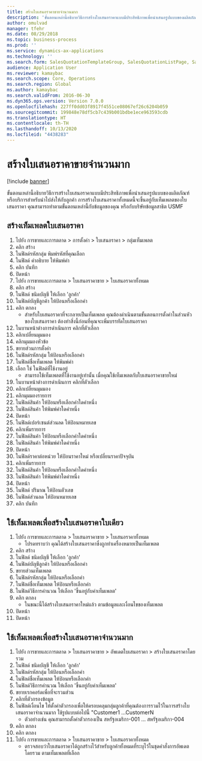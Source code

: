 ```yaml
---
title: สร้างใบเสนอราคาขายจำนวนมาก
description: 'ขั้นตอนเหล่านี้อธิบายวิธีการสร้างใบเสนอราคาแบบมีประสิทธิภาพเพื่อนำเสนอรูปแบบของผลิตภัณฑ์หรือบริการสำหรับนำไปส่งให้กับลูกค้า '
author: omulvad
manager: tfehr
ms.date: 08/29/2018
ms.topic: business-process
ms.prod: ''
ms.service: dynamics-ax-applications
ms.technology: ''
ms.search.form: SalesQuotationTemplateGroup, SalesQuotationListPage, SalesCreateQuotation, SalesQuotationTable, SysQueryForm, SalesQuickQuote
audience: Application User
ms.reviewer: kamaybac
ms.search.scope: Core, Operations
ms.search.region: Global
ms.author: kamaybac
ms.search.validFrom: 2016-06-30
ms.dyn365.ops.version: Version 7.0.0
ms.openlocfilehash: 227ff0dd03f8917f4551ce08067ef26c6204b059
ms.sourcegitcommit: 199848e78df5cb7c439b001bdbe1ece963593cdb
ms.translationtype: HT
ms.contentlocale: th-TH
ms.lasthandoff: 10/13/2020
ms.locfileid: "4438283"
---
```

# <a name="mass-create-sales-quotations"></a>สร้างใบเสนอราคาขายจำนวนมาก

[!include [banner](../../includes/banner.md)]

ขั้นตอนเหล่านี้อธิบายวิธีการสร้างใบเสนอราคาแบบมีประสิทธิภาพเพื่อนำเสนอรูปแบบของผลิตภัณฑ์หรือบริการสำหรับนำไปส่งให้กับลูกค้า  การสร้างใบเสนอราคาทั้งหมดนี้จะขึ้นอยู่กับเท็มเพลตของใบเสนอราคา  คุณสามารถทำตามขั้นตอนเหล่านี้กับข้อมูลของคุณ หรือกับบริษัทข้อมูลสาธิต USMF


## <a name="create-a-quotation-template"></a>สร้างเท็มเพลตใบเสนอราคา
1. ไปยัง การขายและการตลาด > การตั้งค่า > ใบเสนอราคา > กลุ่มเท็มเพลต
2. คลิก สร้าง
3. ในฟิลด์รหัสกลุ่ม พิมพ์รหัสที่คุณเลือก
4. ในฟิลด์ คำอธิบาย ให้พิมพ์ค่า
5. คลิก บันทึก
6. ปิดหน้า
7. ไปยัง การขายและการตลาด > ใบเสนอราคาขาย > ใบเสนอราคาทั้งหมด
8. คลิก สร้าง
9. ในฟิลด์ ชนิดบัญชี ให้เลือก 'ลูกค้า'
10. ในฟิลด์บัญชีลูกค้า ให้ป้อนหรือเลือกค่า
11. คลิก ตกลง
    * สำหรับใบเสนอราคาที่จะกลายเป็นเท็มเพลต คุณต้องดำเนินตามขั้นตอนการตั้งค่าในส่วนหัวของใบเสนอราคา  ต้องทำสิ่งนี้ก่อนที่คุณจะเพิ่มบรรทัดใบเสนอราคา   
12. ในบานหน้าต่างการดำเนินการ คลิกที่ตัวเลือก
13. คลิกเปลี่ยนมุมมอง
14. คลิกมุมมองหัวข้อ 
15. ขยายส่วนการตั้งค่า
16. ในฟิลด์รหัสกลุ่ม ให้ป้อนหรือเลือกค่า
17. ในฟิลด์ชื่อเท็มเพลต ให้พิมพ์ค่า
18. เลือก ใช่ ในฟิลด์ที่ใช้งานอยู่
    * สามารถใช้เท็มเพลตที่ใช้งานอยู่เท่านั้น เมื่อคุณใช้เท็มเพลตกับใบเสนอราคาขายใหม่  
19. ในบานหน้าต่างการดำเนินการ คลิกที่ตัวเลือก
20. คลิกเปลี่ยนมุมมอง
21. คลิกมุมมองรายการ
22. ในฟิลด์สินค้า ให้ป้อนหรือเลือกค่าใดค่าหนึ่ง
23. ในฟิลด์สินค้า ให้พิมพ์ค่าใดค่าหนึ่ง
24. ปิดหน้า
25. ในฟิลด์เปอร์เซนต์ส่วนลด ให้ป้อนหมายเลข
26. คลิกเพิ่มรายการ
27. ในฟิลด์สินค้า ให้ป้อนหรือเลือกค่าใดค่าหนึ่ง
28. ในฟิลด์สินค้า ให้พิมพ์ค่าใดค่าหนึ่ง
29. ปิดหน้า
30. ในฟิลด์ราคาต่อหน่วย ให้ป้อนราคาใหม่ หรือเปลี่ยนราคาปัจจุบัน
31. คลิกเพิ่มรายการ
32. ในฟิลด์สินค้า ให้ป้อนหรือเลือกค่าใดค่าหนึ่ง
33. ในฟิลด์สินค้า ให้พิมพ์ค่าใดค่าหนึ่ง
34. ปิดหน้า
35. ในฟิลด์ ปริมาณ ให้ป้อนตัวเลข
36. ในฟิลด์ส่วนลด ให้ป้อนหมายเลข
37. คลิก บันทึก

## <a name="apply-the-template-to-create-a-single-quotation"></a>ใช้เท็มเพลตเพื่อสร้างใบเสนอราคาใบเดียว
1. ไปยัง การขายและการตลาด > ใบเสนอราคาขาย > ใบเสนอราคาทั้งหมด
    * โปรดทราบว่า คุณได้สร้างใบเสนอราคาซึ่งถูกทำเครื่องหมายเป็นเท็มเพลต  
2. คลิก สร้าง
3. ในฟิลด์ ชนิดบัญชี ให้เลือก 'ลูกค้า'
4. ในฟิลด์บัญชีลูกค้า ให้ป้อนหรือเลือกค่า
5. ขยายส่วนเท็มเพลต
6. ในฟิลด์รหัสกลุ่ม ให้ป้อนหรือเลือกค่า
7. ในฟิลด์ชื่อเท็มเพลต ให้ป้อนหรือเลือกค่า
8. ในฟิลด์วิธีการคำนวณ ให้เลือก 'ขึ้นอยู่กับค่าเท็มเพลต'
9. คลิก ตกลง
    * ในขณะนี้ได้สร้างใบเสนอราคาใหม่แล้ว ตามข้อมูลและเงื่อนไขของเท็มเพลต  
10. ปิดหน้า
11. ปิดหน้า

## <a name="apply-the-template-to-mass-create-quotations"></a>ใช้เท็มเพลตเพื่อสร้างใบเสนอราคาจำนวนมาก
1. ไปยัง การขายและการตลาด > ใบเสนอราคาขาย > อัพเดตใบเสนอราคา > สร้างใบเสนอราคาโดยรวม
2. ในฟิลด์ ชนิดบัญชี ให้เลือก 'ลูกค้า'
3. ในฟิลด์รหัสกลุ่ม ให้ป้อนหรือเลือกค่า
4. ในฟิลด์ชื่อเท็มเพลต ให้ป้อนหรือเลือกค่า
5. ในฟิลด์วิธีการคำนวณ ให้เลือก 'ขึ้นอยู่กับค่าเท็มเพลต'
6. ขยายเรกคอร์ดเพื่อที่จะรวมส่วน
7. คลิกที่ตัวกรองข้อมูล
8. ในฟิลด์เงื่อนไข ให้ตั้งค่าตัวกรองเพื่อให้ครอบคลุมกลุ่มลูกค้าที่คุณต้องการรวมไว้ในการสร้างใบเสนอราคาจำนวนมาก  ใช้รูปแบบต่อไปนี้ "Customer1 ...CustomerN
    * ตัวอย่างเช่น คุณสามารถตั้งค่าตัวกรองเป็น สหรัฐอเมริกา-001 ... สหรัฐอเมริกา-004  
9. คลิก ตกลง
10. คลิก ตกลง
11. ไปยัง การขายและการตลาด > ใบเสนอราคาขาย > ใบเสนอราคาทั้งหมด
    * ตรวจสอบว่าใบเสนอราคาได้ถูกสร้างไว้สำหรับลูกค้าทั้งหมดที่ระบุไว้ในชุดคำสั่งการอัพเดตโดยรวม ตามเท็มเพลตที่เลือก  

